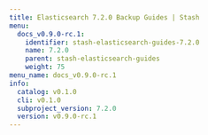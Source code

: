 ```yaml
---
title: Elasticsearch 7.2.0 Backup Guides | Stash
menu:
  docs_v0.9.0-rc.1:
    identifier: stash-elasticsearch-guides-7.2.0
    name: 7.2.0
    parent: stash-elasticsearch-guides
    weight: 75
menu_name: docs_v0.9.0-rc.1
info:
  catalog: v0.1.0
  cli: v0.1.0
  subproject_version: 7.2.0
  version: v0.9.0-rc.1
---
```


